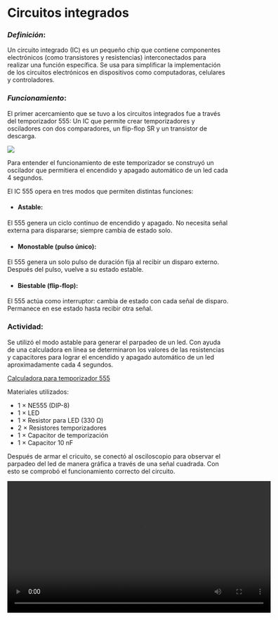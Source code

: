 # Circuitos integrados

### *Definición*:
Un circuito integrado (IC) es un pequeño chip que contiene componentes electrónicos (como transistores y resistencias) interconectados para realizar una función específica.
Se usa para simplificar la implementación de los circuitos electrónicos en dispositivos como computadoras, celulares y controladores.

### *Funcionamiento*:
El primer acercamiento que se tuvo a los circuitos integrados fue a través del temporizador 555: Un IC que permite crear temporizadores y osciladores con dos comparadores, un flip-flop SR y un transistor de descarga. 

![](https://anapaumen168.github.io/miportafolio_mecatronica/Introducci%C3%B3n%20a%20la%20Mecatr%C3%B3nica/diagrama555.jpg)


Para entender el funcionamiento de este temporizador se construyó un oscilador que permitiera el encendido y apagado automático de un led cada 4 segundos.

El IC 555 opera en tres modos que permiten distintas funciones: 

- #### Astable:
El 555 genera un ciclo continuo de encendido y apagado. No necesita señal externa para dispararse; siempre cambia de estado solo.

- #### Monostable (pulso único):
El 555 genera un solo pulso de duración fija al recibir un disparo externo. Después del pulso, vuelve a su estado estable.

- #### Biestable (flip-flop):
El 555 actúa como interruptor: cambia de estado con cada señal de disparo. Permanece en ese estado hasta recibir otra señal.

### Actividad:
Se utilizó el modo astable para generar el parpadeo de un led. Con ayuda de una calculadora en línea se determinaron los valores de las resistencias y capacitores para lograr el encendido y apagado automático de un led aproximadamente cada 4 segundos.

[Calculadora para temporizador 555](https://www.digikey.com.mx/es/resources/conversion-calculators/conversion-calculator-555-timer?srsltid=AfmBOopbM2F4kBKWD8n8-fVGb5gEoQxKXo3YCXbVUPw4arBwxIQpEXOX)


Materiales utilizados:
- 1 × NE555 (DIP-8)
- 1 × LED
- 1 × Resistor para LED (330 Ω)
- 2 × Resistores temporizadores 
- 1 × Capacitor de temporización 
- 1 × Capacitor 10 nF 

Después de armar el cricuito, se conectó al osciloscopio para observar el parpadeo del led de manera gráfica a través de una señal cuadrada. Con esto se comprobó el funcionamiento correcto del circuito. 

<video width="600" controls>
  <source src="https://anapaumen168.github.io/miportafolio_mecatronica/Introducci%C3%B3n%20a%20la%20Mecatr%C3%B3nica/Video%20de%20WhatsApp%202025-10-16%20a%20las%2019.17.37_16eaf117.mp4" type="video/mp4">
  Tu navegador no soporta videos HTML5.
</video>

